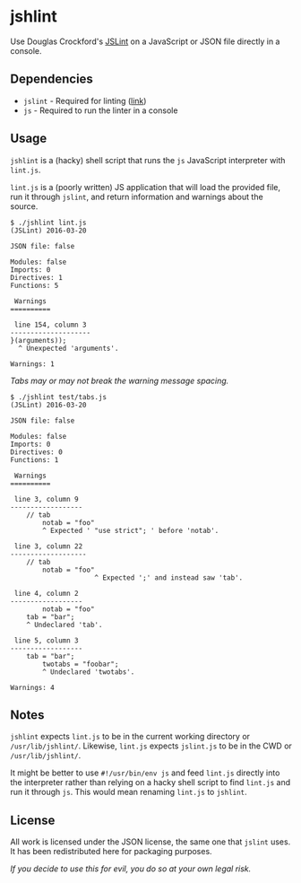 jshlint
=======

Use Douglas Crockford's [JSLint](https://github.com/douglascrockford/JSLint) on a JavaScript or JSON file directly in a console.

Dependencies
------------

- `jslint` - Required for linting ([link](https://github.com/douglascrockford/JSLint))
- `js` - Required to run the linter in a console

Usage
-----

`jshlint` is a (hacky) shell script that runs the `js` JavaScript interpreter with `lint.js`.

`lint.js` is a (poorly written) JS application that will load the provided file, run it through `jslint`, and return information and warnings about the source.

```
$ ./jshlint lint.js
(JSLint) 2016-03-20

JSON file: false

Modules: false
Imports: 0
Directives: 1
Functions: 5

 Warnings
==========

 line 154, column 3
--------------------
}(arguments));
  ^ Unexpected 'arguments'.

Warnings: 1
```

*Tabs may or may not break the warning message spacing.*

```
$ ./jshlint test/tabs.js
(JSLint) 2016-03-20

JSON file: false

Modules: false
Imports: 0
Directives: 0
Functions: 1

 Warnings
==========

 line 3, column 9
------------------
	// tab
        notab = "foo"
        ^ Expected ' "use strict"; ' before 'notab'.

 line 3, column 22
-------------------
	// tab
        notab = "foo"
                     ^ Expected ';' and instead saw 'tab'.

 line 4, column 2
------------------
        notab = "foo"
	tab = "bar";
	^ Undeclared 'tab'.

 line 5, column 3
------------------
	tab = "bar";
		twotabs = "foobar";
		^ Undeclared 'twotabs'.

Warnings: 4
```

Notes
-----
`jshlint` expects `lint.js` to be in the current working directory or `/usr/lib/jshlint/`. Likewise, `lint.js` expects `jslint.js` to be in the CWD or `/usr/lib/jshlint/`.

It might be better to use `#!/usr/bin/env js` and feed `lint.js` directly into the interpreter rather than relying on a hacky shell script to find `lint.js` and run it through `js`. This would mean renaming `lint.js` to `jshlint`.

License
-------

All work is licensed under the JSON license, the same one that `jslint` uses. It has been redistributed here for packaging purposes.

*If you decide to use this for evil, you do so at your own legal risk.*

